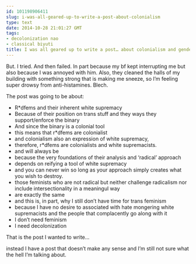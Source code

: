 ```yaml
---
id: 101198906411
slug: i-was-all-geared-up-to-write-a-post-about-colonialism
type: text
date: 2014-10-28 21:01:27 GMT
tags:
- decolonization nao
- classical biyuti
title: I was all geared up to write a post… about colonialism and gender and stuff.
---
```

<p>But. I tried. And then failed. In part because my bf kept interrupting me but also because I was annoyed with him. Also, they cleaned the halls of my building with something strong that is making me sneeze, so I&#8217;m feeling super drowsy from anti-histamines. Blech.</p>
<p>The post was going to be about:</p>
<ul>
<li>R*dfems and their inherent white supremacy</li>
<li>Because of their position on trans stuff and they ways they support/enforce the binary</li>
<li>And since the binary is a colonial tool</li>
<li>this means that r*dfems are colonialist</li>
<li>and colonialism also an expression of white supremacy,</li>
<li>therefore, r*dfems are colonialists and white supremacists.</li>
<li>and will always be</li>
<li>because the very foundations of their analysis and &#8216;radical&#8217; approach</li>
<li>depends on reifying a tool of white supremacy</li>
<li>and you can never win so long as your approach simply creates what you wish to destroy.</li>
<li>those feminists who are not radical but neither challenge radicalism nor include intersectionality in a meaningul way</li>
<li>are exactly the same</li>
<li>and this is, in part, why I still don&#8217;t have time for trans feminism</li>
<li>because I have no desire to associated with hate mongering white supremacists and the people that complacently go along with it</li>
<li>I don&#8217;t need feminism</li>
<li>I need decolonization</li>
</ul>
<p>That is the post I wanted to write&#8230;</p>
<p>instead I have a post that doesn&#8217;t make any sense and I&#8217;m still not sure what the hell I&#8217;m talking about.</p>